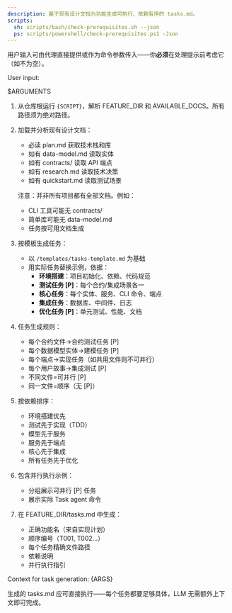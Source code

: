 ```yaml
---
description: 基于现有设计文档为功能生成可执行、依赖有序的 tasks.md。
scripts:
  sh: scripts/bash/check-prerequisites.sh --json
  ps: scripts/powershell/check-prerequisites.ps1 -Json
---
```


用户输入可由代理直接提供或作为命令参数传入——你**必须**在处理提示前考虑它（如不为空）。

User input:

$ARGUMENTS

1. 从仓库根运行 `{SCRIPT}`，解析 FEATURE_DIR 和 AVAILABLE_DOCS。所有路径须为绝对路径。
2. 加载并分析现有设计文档：
   - 必读 plan.md 获取技术栈和库
   - 如有 data-model.md 读取实体
   - 如有 contracts/ 读取 API 端点
   - 如有 research.md 读取技术决策
   - 如有 quickstart.md 读取测试场景

   注意：并非所有项目都有全部文档。例如：
   - CLI 工具可能无 contracts/
   - 简单库可能无 data-model.md
   - 任务按可用文档生成

3. 按模板生成任务：
   - 以 `/templates/tasks-template.md` 为基础
   - 用实际任务替换示例，依据：
     * **环境搭建**：项目初始化、依赖、代码规范
     * **测试任务 [P]**：每个合约/集成场景各一
     * **核心任务**：每个实体、服务、CLI 命令、端点
     * **集成任务**：数据库、中间件、日志
     * **优化任务 [P]**：单元测试、性能、文档

4. 任务生成规则：
   - 每个合约文件→合约测试任务 [P]
   - 每个数据模型实体→建模任务 [P]
   - 每个端点→实现任务（如共用文件则不可并行）
   - 每个用户故事→集成测试 [P]
   - 不同文件=可并行 [P]
   - 同一文件=顺序（无 [P]）

5. 按依赖排序：
   - 环境搭建优先
   - 测试先于实现（TDD）
   - 模型先于服务
   - 服务先于端点
   - 核心先于集成
   - 所有任务先于优化

6. 包含并行执行示例：
   - 分组展示可并行 [P] 任务
   - 展示实际 Task agent 命令

7. 在 FEATURE_DIR/tasks.md 中生成：
   - 正确功能名（来自实现计划）
   - 顺序编号（T001, T002...）
   - 每个任务精确文件路径
   - 依赖说明
   - 并行执行指引

Context for task generation: {ARGS}

生成的 tasks.md 应可直接执行——每个任务都要足够具体，LLM 无需额外上下文即可完成。
